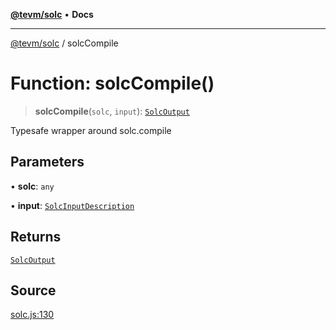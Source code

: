 [**@tevm/solc**](../README.md) • **Docs**

***

[@tevm/solc](../globals.md) / solcCompile

# Function: solcCompile()

> **solcCompile**(`solc`, `input`): [`SolcOutput`](../type-aliases/SolcOutput.md)

Typesafe wrapper around solc.compile

## Parameters

• **solc**: `any`

• **input**: [`SolcInputDescription`](../type-aliases/SolcInputDescription.md)

## Returns

[`SolcOutput`](../type-aliases/SolcOutput.md)

## Source

[solc.js:130](https://github.com/evmts/tevm-monorepo/blob/main/bundler-packages/solc/src/solc.js#L130)
